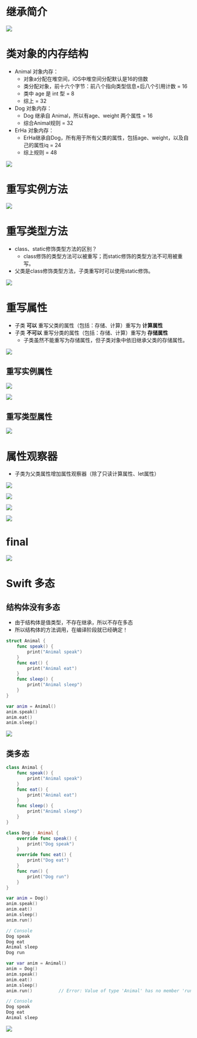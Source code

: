 

# 继承简介

![](media_09Inheritance/001.png)



# 类对象的内存结构

* Animal 对象内存：
    * 对象a分配在堆空间，iOS中堆空间分配默认是16的倍数
    * 类分配对象，前十六个字节：前八个指向类型信息+后八个引用计数 = 16
    * 类中 age 是 int 型 = 8
    * 综上 = 32
* Dog 对象内存：
    * Dog 继承自 Animal，所以有age、weight 两个属性 = 16
    * 综合Animal规则 = 32
* ErHa 对象内存：
    * ErHa继承自Dog，所有用于所有父类的属性，包括age、weight，以及自己的属性iq = 24
    * 综上规则 = 48

![](media_09Inheritance/002.png)



# 重写实例方法



![](media_09Inheritance/003.png)



# 重写类型方法

* class、static修饰类型方法的区别？
    * class修饰的类型方法可以被重写；而static修饰的类型方法不可用被重写。
* 父类是class修饰类型方法，子类重写时可以使用static修饰。

![](media_09Inheritance/004.png)





# 重写属性

* 子类 **可以** 重写父类的属性（包括：存储、计算）重写为 **计算属性**
* 子类 **不可以** 重写分类的属性（包括：存储、计算）重写为 **存储属性**
  * 子类虽然不能重写为存储属性，但子类对象中依旧继承父类的存储属性。

![](media_09Inheritance/005.png)



## 重写实例属性

![](media_09Inheritance/006.png)

![](media_09Inheritance/007.png)



## 重写类型属性

![](media_09Inheritance/008.png)





# 属性观察器

* 子类为父类属性增加属性观察器（除了只读计算属性、let属性）

![](media_09Inheritance/009.png)

![](media_09Inheritance/010.png)





![](media_09Inheritance/011.png)

![](media_09Inheritance/012.png)



# final

![](media_09Inheritance/013.png)





# Swift 多态



## 结构体没有多态

* 由于结构体是值类型，不存在继承，所以不存在多态
* 所以结构体的方法调用，在编译阶段就已经确定！

```swift
struct Animal {
    func speak() {
        print("Animal speak")
    }
    func eat() {
        print("Animal eat")
    }
    func sleep() {
        print("Animal sleep")
    }
}

var anim = Animal()
anim.speak()
anim.eat()
anim.sleep()
```

![](media_09Inheritance/014.png)



## 类多态

```swift
class Animal {
    func speak() {
        print("Animal speak")
    }
    func eat() {
        print("Animal eat")
    }
    func sleep() {
        print("Animal sleep")
    }
}

class Dog : Animal {
    override func speak() {
        print("Dog speak")
    }
    override func eat() {
        print("Dog eat")
    }
    func run() {
        print("Dog run")
    }
}
```



```swift
var anim = Dog()
anim.speak()
anim.eat()
anim.sleep()
anim.run()

// Console
Dog speak
Dog eat
Animal sleep
Dog run
```



```swift
var var anim = Animal()
anim = Dog()
anim.speak()
anim.eat()
anim.sleep()
anim.run()       	// Error: Value of type 'Animal' has no member 'run'

// Console
Dog speak
Dog eat
Animal sleep
```



![](media_09Inheritance/015.png)





